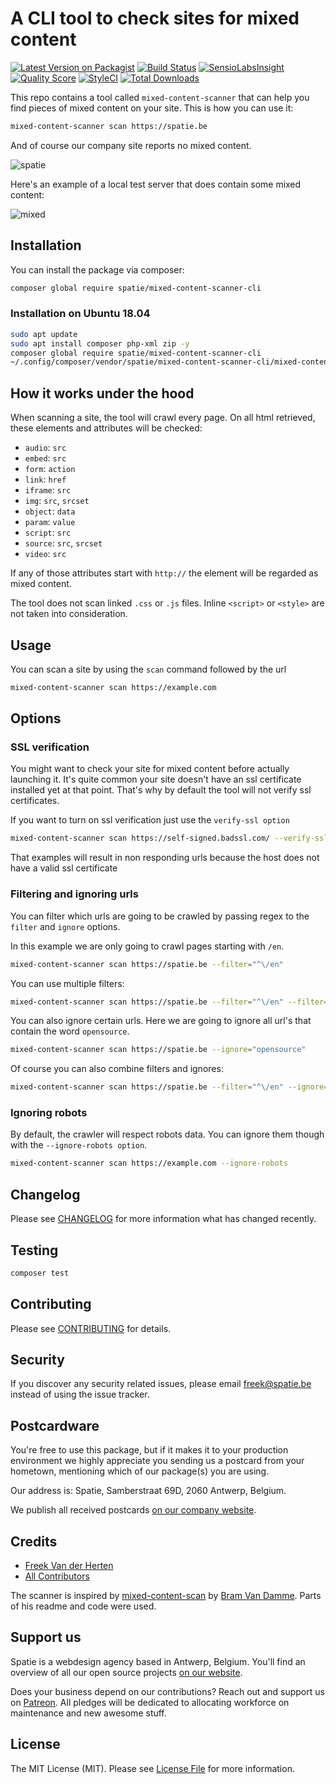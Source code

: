 
# A CLI tool to check sites for mixed content

[![Latest Version on Packagist](https://img.shields.io/packagist/v/spatie/mixed-content-scanner-cli.svg?style=flat-square)](https://packagist.org/packages/spatie/mixed-content-scanner-cli)
[![Build Status](https://img.shields.io/travis/spatie/mixed-content-scanner-cli/master.svg?style=flat-square)](https://travis-ci.org/spatie/mixed-content-scanner-cli)
[![SensioLabsInsight](https://img.shields.io/sensiolabs/i/34497608-e63b-4814-93ac-f7af4d7a8ffa.svg?style=flat-square)](https://insight.sensiolabs.com/projects/34497608-e63b-4814-93ac-f7af4d7a8ffa)
[![Quality Score](https://img.shields.io/scrutinizer/g/spatie/mixed-content-scanner-cli.svg?style=flat-square)](https://scrutinizer-ci.com/g/spatie/mixed-content-scanner-cli)
[![StyleCI](https://styleci.io/repos/98778969/shield?branch=master)](https://styleci.io/repos/98778969)
[![Total Downloads](https://img.shields.io/packagist/dt/spatie/mixed-content-scanner-cli.svg?style=flat-square)](https://packagist.org/packages/spatie/mixed-content-scanner-cli)

This repo contains a tool called `mixed-content-scanner` that can help you find pieces of mixed content on your site. This is how you can use it:

```bash
mixed-content-scanner scan https://spatie.be
```

And of course our company site reports no mixed content.

![spatie](https://spatie.github.io/mixed-content-scanner-cli/spatie.jpg)

Here's an example of a local test server that does contain some mixed content:

![mixed](https://spatie.github.io/mixed-content-scanner-cli/mixed.jpg)

## Installation

You can install the package via composer:

```bash
composer global require spatie/mixed-content-scanner-cli
```

### Installation on Ubuntu 18.04

```bash
sudo apt update
sudo apt install composer php-xml zip -y
composer global require spatie/mixed-content-scanner-cli
~/.config/composer/vendor/spatie/mixed-content-scanner-cli/mixed-content-scanner scan https://example.com
```

## How it works under the hood

When scanning a site, the tool will crawl every page. On all html retrieved, these elements and attributes will be checked:

- `audio`: `src`
- `embed`: `src`
- `form`: `action`
- `link`: `href`
- `iframe`: `src`
- `img`: `src`, `srcset`
- `object`: `data`
- `param`: `value`
- `script`: `src`
- `source`: `src`, `srcset`
- `video`: `src`

If any of those attributes start with `http://` the element will be regarded as mixed content.

The tool does not scan linked `.css` or `.js` files. Inline `<script>` or `<style>` are not taken into consideration.

## Usage

You can scan a site by using the `scan` command followed by the url

```bash
mixed-content-scanner scan https://example.com
```

## Options

### SSL verification

You might want to check your site for mixed content before actually launching it.  It's quite common your site doesn't have an ssl certificate installed yet at that point. That's why by default the tool will not verify ssl certificates.

If you want to turn on ssl verification just use the `verify-ssl option`

```bash
mixed-content-scanner scan https://self-signed.badssl.com/ --verify-ssl
```

That examples will result in non responding urls because the host does not have a valid ssl certificate

### Filtering and ignoring urls

You can filter which urls are going to be crawled by passing regex to the `filter` and `ignore` options.

In this example we are only going to crawl pages starting with `/en`.

```bash
mixed-content-scanner scan https://spatie.be --filter="^\/en"
```

You can use multiple filters:

```bash
mixed-content-scanner scan https://spatie.be --filter="^\/en" --filter="^\/nl"
```

You can also ignore certain urls. Here we are going to ignore all url's that contain the word `opensource`.

```bash
mixed-content-scanner scan https://spatie.be --ignore="opensource"
```

Of course you can also combine filters and ignores:

```bash
mixed-content-scanner scan https://spatie.be --filter="^\/en" --ignore="opensource"
```

### Ignoring robots

By default, the crawler will respect robots data. You can ignore them though with the `--ignore-robots option`.

```bash
mixed-content-scanner scan https://example.com --ignore-robots
```

## Changelog

Please see [CHANGELOG](CHANGELOG.md) for more information what has changed recently.

## Testing

``` bash
composer test
```

## Contributing

Please see [CONTRIBUTING](CONTRIBUTING.md) for details.

## Security

If you discover any security related issues, please email freek@spatie.be instead of using the issue tracker.

## Postcardware

You're free to use this package, but if it makes it to your production environment we highly appreciate you sending us a postcard from your hometown, mentioning which of our package(s) you are using.

Our address is: Spatie, Samberstraat 69D, 2060 Antwerp, Belgium.

We publish all received postcards [on our company website](https://spatie.be/en/opensource/postcards).

## Credits

- [Freek Van der Herten](https://github.com/freekmurze)
- [All Contributors](../../contributors)

The scanner is inspired by [mixed-content-scan](https://github.com/bramus/mixed-content-scan) by [Bram Van Damme](https://github.com/bramus). Parts of his readme and code were used.

## Support us

Spatie is a webdesign agency based in Antwerp, Belgium. You'll find an overview of all our open source projects [on our website](https://spatie.be/opensource).

Does your business depend on our contributions? Reach out and support us on [Patreon](https://www.patreon.com/spatie).
All pledges will be dedicated to allocating workforce on maintenance and new awesome stuff.

## License

The MIT License (MIT). Please see [License File](LICENSE.md) for more information.
